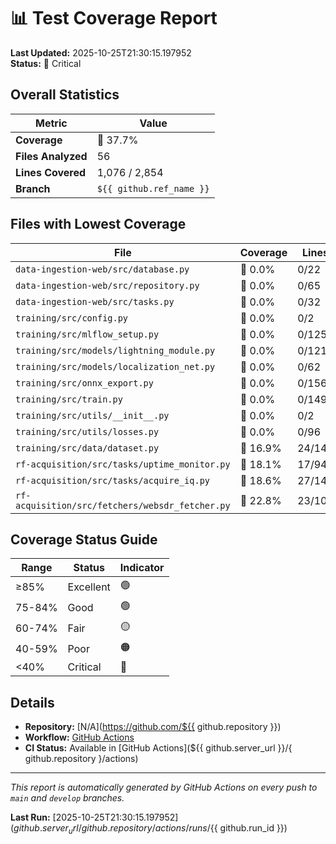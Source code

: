 # 📊 Test Coverage Report

**Last Updated:** 2025-10-25T21:30:15.197952  
**Status:** 🚨 Critical

## Overall Statistics

| Metric | Value |
|--------|-------|
| **Coverage** | 🔴 37.7% |
| **Files Analyzed** | 56 |
| **Lines Covered** | 1,076 / 2,854 |
| **Branch** | `${{ github.ref_name }}` |

## Files with Lowest Coverage

| File | Coverage | Lines |
|------|----------|-------|
| `data-ingestion-web/src/database.py` | 🔴 0.0% | 0/22 |
| `data-ingestion-web/src/repository.py` | 🔴 0.0% | 0/65 |
| `data-ingestion-web/src/tasks.py` | 🔴 0.0% | 0/32 |
| `training/src/config.py` | 🔴 0.0% | 0/2 |
| `training/src/mlflow_setup.py` | 🔴 0.0% | 0/125 |
| `training/src/models/lightning_module.py` | 🔴 0.0% | 0/121 |
| `training/src/models/localization_net.py` | 🔴 0.0% | 0/62 |
| `training/src/onnx_export.py` | 🔴 0.0% | 0/156 |
| `training/src/train.py` | 🔴 0.0% | 0/149 |
| `training/src/utils/__init__.py` | 🔴 0.0% | 0/2 |
| `training/src/utils/losses.py` | 🔴 0.0% | 0/96 |
| `training/src/data/dataset.py` | 🔴 16.9% | 24/142 |
| `rf-acquisition/src/tasks/uptime_monitor.py` | 🔴 18.1% | 17/94 |
| `rf-acquisition/src/tasks/acquire_iq.py` | 🔴 18.6% | 27/145 |
| `rf-acquisition/src/fetchers/websdr_fetcher.py` | 🔴 22.8% | 23/101 |


## Coverage Status Guide

| Range | Status | Indicator |
|-------|--------|-----------|
| ≥85% | Excellent | 🟢 |
| 75-84% | Good | 🟢 |
| 60-74% | Fair | 🟡 |
| 40-59% | Poor | 🟠 |
| <40% | Critical | 🔴 |

## Details

- **Repository:** [N/A](https://github.com/${{ github.repository }})
- **Workflow:** [GitHub Actions](.github/workflows/coverage.yml)
- **CI Status:** Available in [GitHub Actions](${{ github.server_url }}/{ github.repository }/actions)

---

*This report is automatically generated by GitHub Actions on every push to `main` and `develop` branches.*

**Last Run:** [2025-10-25T21:30:15.197952](${{ github.server_url }}/{ github.repository }/actions/runs/${{ github.run_id }})
